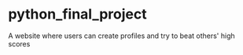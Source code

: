 # python_final_project
A website where users can create profiles and try to beat others' high scores
